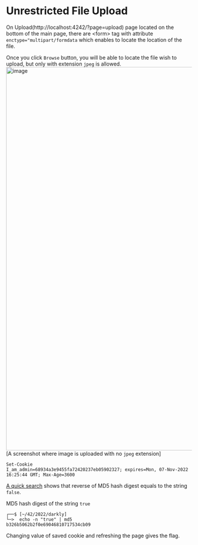 # Unrestricted File Upload

On Upload(http://localhost:4242/?page=upload) page located on the bottom of the main page, there are \<form\> tag with attribute `enctype="multipart/formdata` which enables to locate the location of the file.

Once you click `Browse` button, you will be able to locate the file wish to upload, but only with extension `jpeg` is allowed. 
<img width="1038" alt="image" src="https://user-images.githubusercontent.com/46742040/202015491-9553f16f-c6dc-4b2c-b6d9-c1a84ce4856e.png">
[A screenshot where image is uploaded with no `jpeg` extension]


```
Set-Cookie
I_am_admin=68934a3e9455fa72420237eb05902327; expires=Mon, 07-Nov-2022 16:25:44 GMT; Max-Age=3600
```

[A quick search](https://md5hashing.net/hash/md5/68934a3e9455fa72420237eb05902327) shows that reverse of MD5 hash digest equals to the string `false`.

MD5 hash digest of the string `true`
```shell
┌──$ [~/42/2022/darkly]
└─>  echo -n "true" | md5
b326b5062b2f0e69046810717534cb09
```

Changing value of saved cookie and refreshing the page gives the flag.

